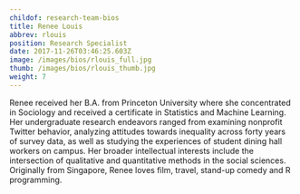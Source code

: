 ```yaml
---
childof: research-team-bios
title: Renee Louis
abbrev: rlouis
position: Research Specialist
date: 2017-11-26T03:46:25.603Z
image: /images/bios/rlouis_full.jpg
thumb: /images/bios/rlouis_thumb.jpg
weight: 7
---
```

Renee received her B.A. from Princeton University where she concentrated in Sociology and received a certificate in Statistics and Machine Learning. Her undergraduate research endeavors ranged from examining nonprofit Twitter behavior, analyzing attitudes towards inequality across forty years of survey data, as well as studying the experiences of student dining hall workers on campus. Her broader intellectual interests include the intersection of qualitative and quantitative methods in the social sciences. Originally from Singapore, Renee loves film, travel, stand-up comedy and R programming.

